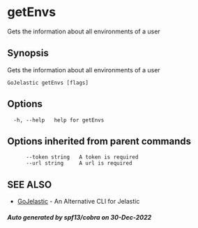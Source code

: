 #  getEnvs

Gets the information about all environments of a user

## Synopsis

Gets the information about all environments of a user

```
GoJelastic getEnvs [flags]
```

## Options

```
  -h, --help   help for getEnvs
```

## Options inherited from parent commands

```
      --token string   A token is required
      --url string     A url is required
```

## SEE ALSO

* [GoJelastic](GoJelastic.md)	 - An Alternative CLI for Jelastic

##### Auto generated by spf13/cobra on 30-Dec-2022
